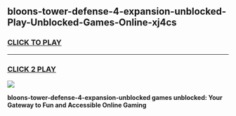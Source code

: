 
## bloons-tower-defense-4-expansion-unblocked-Play-Unblocked-Games-Online-xj4cs
<h3>
<a href="https://premium76.site?title=bloons-tower-defense-4-expansion-unblocked&ref=25A">CLICK TO PLAY</a></h3>
<hr>

<h3>
<a href="https://premium76.site?title=bloons-tower-defense-4-expansion-unblocked&ref=25A">CLICK 2 PLAY</a>
  
</h3>

<a href="https://premium76.site?title=bloons-tower-defense-4-expansion-unblocked&ref=25A"><img src="https://clearcache.store/games.png"></a>


**bloons-tower-defense-4-expansion-unblocked games unblocked: Your Gateway to Fun and Accessible Online Gaming**
